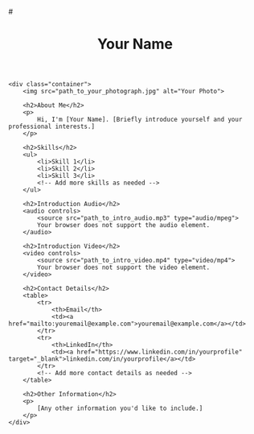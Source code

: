 #<!DOCTYPE html>
<html lang="en">

<head>
    <meta charset="UTF-8">
    <meta name="viewport" content="width=device-width, initial-scale=1.0">
    <title>Lavin Profile Page</title>
    
</head>

<body>
    <header>
        <h1>Your Name</h1>
    </header>

    <div class="container">
        <img src="path_to_your_photograph.jpg" alt="Your Photo">

        <h2>About Me</h2>
        <p>
            Hi, I'm [Your Name]. [Briefly introduce yourself and your professional interests.]
        </p>

        <h2>Skills</h2>
        <ul>
            <li>Skill 1</li>
            <li>Skill 2</li>
            <li>Skill 3</li>
            <!-- Add more skills as needed -->
        </ul>

        <h2>Introduction Audio</h2>
        <audio controls>
            <source src="path_to_intro_audio.mp3" type="audio/mpeg">
            Your browser does not support the audio element.
        </audio>

        <h2>Introduction Video</h2>
        <video controls>
            <source src="path_to_intro_video.mp4" type="video/mp4">
            Your browser does not support the video element.
        </video>

        <h2>Contact Details</h2>
        <table>
            <tr>
                <th>Email</th>
                <td><a href="mailto:youremail@example.com">youremail@example.com</a></td>
            </tr>
            <tr>
                <th>LinkedIn</th>
                <td><a href="https://www.linkedin.com/in/yourprofile" target="_blank">linkedin.com/in/yourprofile</a></td>
            </tr>
            <!-- Add more contact details as needed -->
        </table>

        <h2>Other Information</h2>
        <p>
            [Any other information you'd like to include.]
        </p>
    </div>
</body>

</html>
